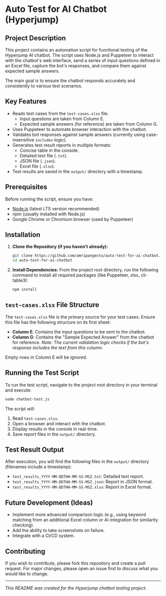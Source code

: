 # Auto Test for AI Chatbot (Hyperjump)

## Project Description

This project contains an automation script for functional testing of the Hyperjump AI chatbot. The script uses Node.js and Puppeteer to interact with the chatbot's web interface, send a series of input questions defined in an Excel file, capture the bot's responses, and compare them against expected sample answers.

The main goal is to ensure the chatbot responds accurately and consistently to various test scenarios.

## Key Features

- Reads test cases from the `test-cases.xlsx` file.
  - Input questions are taken from Column E.
  - Expected sample answers (for reference) are taken from Column G.
- Uses Puppeteer to automate browser interaction with the chatbot.
- Validates bot responses against sample answers (currently using case-insensitive `includes` logic).
- Generates test result reports in multiple formats:
  - Concise table in the console.
  - Detailed text file (`.txt`).
  - JSON file (`.json`).
  - Excel file (`.xlsx`).
- Test results are saved in the `output/` directory with a timestamp.

## Prerequisites

Before running the script, ensure you have:

- [Node.js](https://nodejs.org/) (latest LTS version recommended)
- npm (usually installed with Node.js)
- Google Chrome or Chromium browser (used by Puppeteer)

## Installation

1.  **Clone the Repository (if you haven't already):**

    ```bash
    git clone https://github.com/amripangestu/auto-test-for-ai-chatbot.git
    cd auto-test-for-ai-chatbot
    ```

2.  **Install Dependencies:**
    From the project root directory, run the following command to install all required packages (like Puppeteer, xlsx, cli-table3):
    ```bash
    npm install
    ```

## `test-cases.xlsx` File Structure

The `test-cases.xlsx` file is the primary source for your test cases. Ensure this file has the following structure on its first sheet:

- **Column E**: Contains the input questions to be sent to the chatbot.
- **Column G**: Contains the "Sample Expected Answer" from the chatbot for reference. _Note: The current validation logic checks if the bot's response includes the text from this column._

Empty rows in Column E will be ignored.

## Running the Test Script

To run the test script, navigate to the project root directory in your terminal and execute:

```bash
node chatbot-test.js
```

The script will:

1.  Read `test-cases.xlsx`.
2.  Open a browser and interact with the chatbot.
3.  Display results in the console in real-time.
4.  Save report files in the `output/` directory.

## Test Result Output

After execution, you will find the following files in the `output/` directory (filenames include a timestamp):

- `test_results_YYYY-MM-DDTHH-MM-SS-MSZ.txt`: Detailed text report.
- `test_results_YYYY-MM-DDTHH-MM-SS-MSZ.json`: Report in JSON format.
- `test_results_YYYY-MM-DDTHH-MM-SS-MSZ.xlsx`: Report in Excel format.

## Future Development (Ideas)

- Implement more advanced comparison logic (e.g., using keyword matching from an additional Excel column or AI integration for similarity checking).
- Add the ability to take screenshots on failure.
- Integrate with a CI/CD system.

## Contributing

If you wish to contribute, please fork this repository and create a pull request. For major changes, please open an issue first to discuss what you would like to change.

---

_This README was created for the Hyperjump chatbot testing project._
